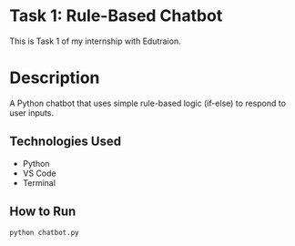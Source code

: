 # Task 1: Rule-Based Chatbot 

This is Task 1 of my internship with Edutraion.

# Description
A Python chatbot that uses simple rule-based logic (if-else) to respond to user inputs.

## Technologies Used
- Python
- VS Code
- Terminal

##  How to Run
```bash
python chatbot.py
